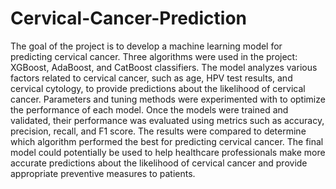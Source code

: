 # Cervical-Cancer-Prediction
The goal of the project is to develop a machine learning model for predicting cervical cancer.
Three algorithms were used in the project: XGBoost, AdaBoost, and CatBoost classifiers.
The model analyzes various factors related to cervical cancer, such as age, HPV test results, and cervical cytology, to provide predictions about the likelihood of cervical cancer.
Parameters and tuning methods were experimented with to optimize the performance of each model.
Once the models were trained and validated, their performance was evaluated using metrics such as accuracy, precision, recall, and F1 score.
The results were compared to determine which algorithm performed the best for predicting cervical cancer.
The final model could potentially be used to help healthcare professionals make more accurate predictions about the likelihood of cervical cancer and provide appropriate preventive measures to patients.
